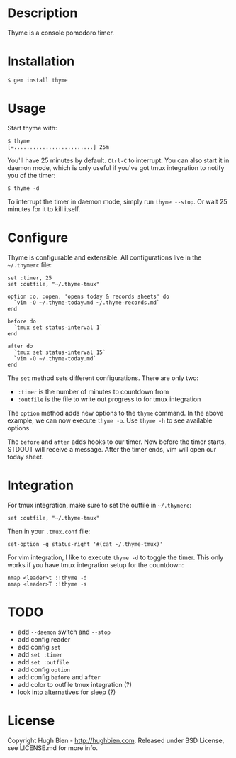 Description
===========

Thyme is a console pomodoro timer.

Installation
============

    $ gem install thyme

Usage
=====

Start thyme with:

    $ thyme
    [=.........................] 25m

You'll have 25 minutes by default.  `Ctrl-C` to interrupt.  You can also start
it in daemon mode, which is only useful if you've got tmux integration to notify
you of the timer:

    $ thyme -d

To interrupt the timer in daemon mode, simply run `thyme --stop`.  Or wait 25
minutes for it to kill itself.

Configure
=========

Thyme is configurable and extensible.  All configurations live in the
`~/.thymerc` file:

    set :timer, 25
    set :outfile, "~/.thyme-tmux"

    option :o, :open, 'opens today & records sheets' do
      `vim -O ~/.thyme-today.md ~/.thyme-records.md`
    end

    before do
      `tmux set status-interval 1`
    end

    after do
      `tmux set status-interval 15`
      `vim -O ~/.thyme-today.md`
    end

The `set` method sets different configurations.  There are only two:

* `:timer` is the number of minutes to countdown from
* `:outfile` is the file to write out progress to for tmux integration

The `option` method adds new options to the `thyme` command.  In the above
example, we can now execute `thyme -o`.  Use `thyme -h` to see available
options.

The `before` and `after` adds hooks to our timer.  Now before the timer starts,
STDOUT will receive a message.  After the timer ends, vim will open our today
sheet.

Integration
===========

For tmux integration, make sure to set the outfile in `~/.thymerc`:

    set :outfile, "~/.thyme-tmux"

Then in your `.tmux.conf` file:

    set-option -g status-right '#(cat ~/.thyme-tmux)'

For vim integration, I like to execute `thyme -d` to toggle the timer.  This only
works if you have tmux integration setup for the countdown:

    nmap <leader>t :!thyme -d
    nmap <leader>T :!thyme -s

TODO
====

* add `--daemon` switch and `--stop`
* add config reader
* add config `set`
* add `set :timer`
* add `set :outfile`
* add config `option`
* add config `before` and `after`
* add color to outfile tmux integration (?)
* look into alternatives for sleep (?)

License
=======

Copyright Hugh Bien - http://hughbien.com.
Released under BSD License, see LICENSE.md for more info.
